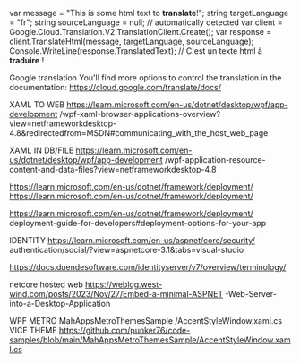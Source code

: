 ﻿

var message = "This is some html text to <strong>translate</strong>!";
string targetLanguage = "fr";
string sourceLanguage = null; // automatically detected
var client = Google.Cloud.Translation.V2.TranslationClient.Create();
var response = client.TranslateHtml(message, targetLanguage, sourceLanguage);
Console.WriteLine(response.TranslatedText);
// C&#39;est un texte html à <strong>traduire</strong> !

Google translation
You'll find more options to control the translation in the documentation:
 https://cloud.google.com/translate/docs/


XAML TO WEB
https://learn.microsoft.com/en-us/dotnet/desktop/wpf/app-development
/wpf-xaml-browser-applications-overview?view=netframeworkdesktop-4.8&redirectedfrom=MSDN#communicating_with_the_host_web_page


XAML IN DB/FILE
https://learn.microsoft.com/en-us/dotnet/desktop/wpf/app-development
/wpf-application-resource-content-and-data-files?view=netframeworkdesktop-4.8

https://learn.microsoft.com/en-us/dotnet/framework/deployment/
https://learn.microsoft.com/en-us/dotnet/framework/deployment/

https://learn.microsoft.com/en-us/dotnet/framework/deployment/
deployment-guide-for-developers#deployment-options-for-your-app

IDENTITY
https://learn.microsoft.com/en-us/aspnet/core/security/
authentication/social/?view=aspnetcore-3.1&tabs=visual-studio

https://docs.duendesoftware.com/identityserver/v7/overview/terminology/

netcore hosted web
https://weblog.west-wind.com/posts/2023/Nov/27/Embed-a-minimal-ASPNET
-Web-Server-into-a-Desktop-Application

WPF METRO MahAppsMetroThemesSample /AccentStyleWindow.xaml.cs VICE THEME 
https://github.com/punker76/code-samples/blob/main/MahAppsMetroThemesSample/AccentStyleWindow.xaml.cs